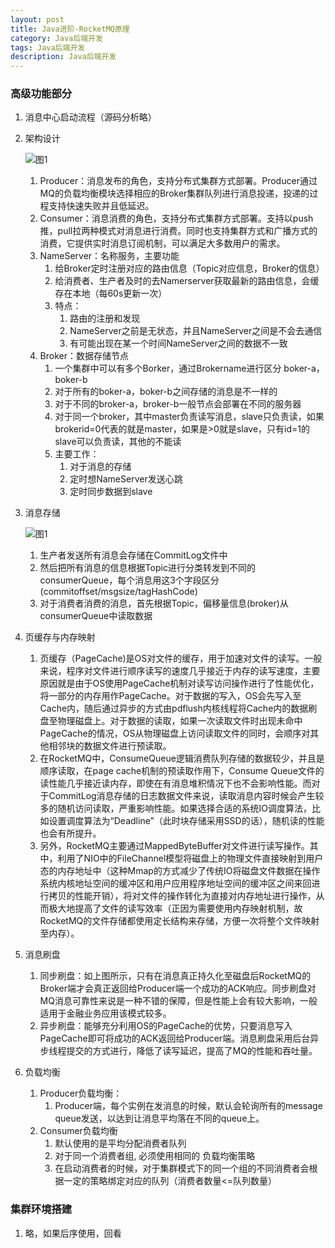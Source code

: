 ```yaml
---
layout: post
title: Java进阶-RocketMQ原理
category: Java后端开发
tags: Java后端开发
description: Java后端开发
--- 
```


### 高级功能部分
1. 消息中心启动流程（源码分析略）
2. 架构设计

    ![图1](https://gitee.com/zhonghua123/blogimgs/raw/master/img/javazh-75.png)
    
    1. Producer：消息发布的角色，支持分布式集群方式部署。Producer通过MQ的负载均衡模块选择相应的Broker集群队列进行消息投递，投递的过程支持快速失败并且低延迟。
    2. Consumer：消息消费的角色，支持分布式集群方式部署。支持以push推，pull拉两种模式对消息进行消费。同时也支持集群方式和广播方式的消费，它提供实时消息订阅机制，可以满足大多数用户的需求。
    3. NameServer：名称服务，主要功能
        1. 给Broker定时注册对应的路由信息（Topic对应信息，Broker的信息）
        2. 给消费者、生产者及时的去Namerserver获取最新的路由信息，会缓存在本地（每60s更新一次）
        3. 特点：
            1. 路由的注册和发现
            2. NameServer之前是无状态，并且NameServer之间是不会去通信
            3. 有可能出现在某一个时间NameServer之间的数据不一致
    4. Broker：数据存储节点
        1. 一个集群中可以有多个Borker，通过Brokername进行区分 boker-a，boker-b
        2. 对于所有的boker-a，boker-b之间存储的消息是不一样的
        3. 对于不同的broker-a，broker-b一般节点会部署在不同的服务器
        4. 对于同一个broker，其中master负责读写消息，slave只负责读，如果brokerid=0代表的就是master，如果是>0就是slave，只有id=1的slave可以负责读，其他的不能读
        5. 主要工作：
            1. 对于消息的存储
            2. 定时想NameServer发送心跳
            3. 定时同步数据到slave 
3. 消息存储
    
    ![图1](https://gitee.com/zhonghua123/blogimgs/raw/master/img/javazh-76.png)
    
    1. 生产者发送所有消息会存储在CommitLog文件中
    2. 然后把所有消息的信息根据Topic进行分类转发到不同的consumerQueue，每个消息用这3个字段区分(commitoffset/msgsize/tagHashCode)
    3. 对于消费者消费的消息，首先根据Topic，偏移量信息(broker)从consumerQueue中读取数据
4. 页缓存与内存映射
    1. 页缓存（PageCache)是OS对文件的缓存，用于加速对文件的读写。一般来说，程序对文件进行顺序读写的速度几乎接近于内存的读写速度，主要原因就是由于OS使用PageCache机制对读写访问操作进行了性能优化，将一部分的内存用作PageCache。对于数据的写入，OS会先写入至Cache内，随后通过异步的方式由pdflush内核线程将Cache内的数据刷盘至物理磁盘上。对于数据的读取，如果一次读取文件时出现未命中PageCache的情况，OS从物理磁盘上访问读取文件的同时，会顺序对其他相邻块的数据文件进行预读取。
    2. 在RocketMQ中，ConsumeQueue逻辑消费队列存储的数据较少，并且是顺序读取，在page cache机制的预读取作用下，Consume Queue文件的读性能几乎接近读内存，即使在有消息堆积情况下也不会影响性能。而对于CommitLog消息存储的日志数据文件来说，读取消息内容时候会产生较多的随机访问读取，严重影响性能。如果选择合适的系统IO调度算法，比如设置调度算法为“Deadline”（此时块存储采用SSD的话），随机读的性能也会有所提升。
    3. 另外，RocketMQ主要通过MappedByteBuffer对文件进行读写操作。其中，利用了NIO中的FileChannel模型将磁盘上的物理文件直接映射到用户态的内存地址中（这种Mmap的方式减少了传统IO将磁盘文件数据在操作系统内核地址空间的缓冲区和用户应用程序地址空间的缓冲区之间来回进行拷贝的性能开销），将对文件的操作转化为直接对内存地址进行操作，从而极大地提高了文件的读写效率（正因为需要使用内存映射机制，故RocketMQ的文件存储都使用定长结构来存储，方便一次将整个文件映射至内存）。
5. 消息刷盘
    1. 同步刷盘：如上图所示，只有在消息真正持久化至磁盘后RocketMQ的Broker端才会真正返回给Producer端一个成功的ACK响应。同步刷盘对MQ消息可靠性来说是一种不错的保障，但是性能上会有较大影响，一般适用于金融业务应用该模式较多。
    2. 异步刷盘：能够充分利用OS的PageCache的优势，只要消息写入PageCache即可将成功的ACK返回给Producer端。消息刷盘采用后台异步线程提交的方式进行，降低了读写延迟，提高了MQ的性能和吞吐量。
6. 负载均衡
    1. Producer负载均衡：
        1. Producer端，每个实例在发消息的时候，默认会轮询所有的message queue发送，以达到让消息平均落在不同的queue上。
    2. Consumer负载均衡
        1. 默认使用的是平均分配消费者队列 
        2. 对于同一个消费者组, 必须使用相同的 负载均衡策略
        3. 在启动消费者的时候，对于集群模式下的同一个组的不同消费者会根据一定的策略绑定对应的队列（消费者数量<=队列数量）

### 集群环境搭建
1. 略，如果后序使用，回看

